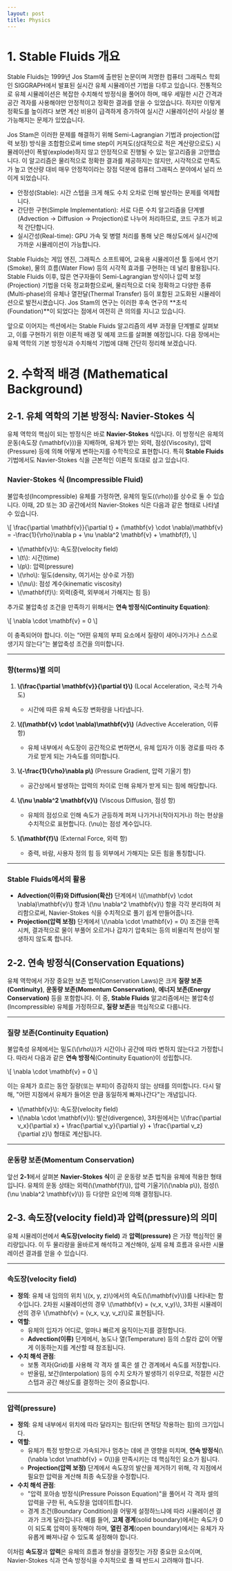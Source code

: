```yaml
---
layout: post
title: Physics
---
```


<head>
  <script src="https://cdn.jsdelivr.net/npm/mathjax@3/es5/tex-mml-chtml.js"></script>
</head>

# 1. Stable Fluids 개요

Stable Fluids는 1999년 Jos Stam에 출판된 논문이며 저명한 컴퓨터 그래픽스 학회인 SIGGRAPH에서 발표된 실시간 유체 시뮬레이션 기법을 다루고 있습니다. 전통적으로 유체 시뮬레이션은 복잡한 수치해석 방정식을 풀어야 하며, 매우 세밀한 시간 간격과 공간 격자를 사용해야만 안정적이고 정확한 결과를 얻을 수 있었습니다. 하지만 이렇게 정확도를 높이려다 보면 계산 비용이 급격하게 증가하여 실시간 시뮬레이션이 사실상 불가능해지는 문제가 있었습니다.

Jos Stam은 이러한 문제를 해결하기 위해 Semi-Lagrangian 기법과 projection(압력 보정) 방식을 조합함으로써 time step이 커져도(상대적으로 적은 계산량으로도) 시뮬레이션이 폭발(explode)하지 않고 안정적으로 진행될 수 있는 알고리즘을 고안했습니다. 이 알고리즘은 물리적으로 정확한 결과를 제공하지는 않지만, 시각적으로 만족도가 높고 연산량 대비 매우 안정적이라는 장점 덕분에 컴퓨터 그래픽스 분야에서 널리 쓰이게 되었습니다.

* 안정성(Stable): 시간 스텝을 크게 해도 수치 오차로 인해 발산하는 문제를 억제합니다.
* 간단한 구현(Simple Implementation): 서로 다른 수치 알고리즘을 단계별(Advection → Diffusion → Projection)로 나누어 처리하므로, 코드 구조가 비교적 간단합니다.
* 실시간성(Real-time): GPU 가속 및 병렬 처리를 통해 낮은 해상도에서 실시간에 가까운 시뮬레이션이 가능합니다.

Stable Fluids는 게임 엔진, 그래픽스 소프트웨어, 교육용 시뮬레이션 툴 등에서 연기(Smoke), 물의 흐름(Water Flow) 등의 시각적 효과를 구현하는 데 널리 활용됩니다. 
Stable Fluids 이후, 많은 연구자들이 Semi-Lagrangian 방식이나 압력 보정(Projection) 기법을 더욱 정교화함으로써, 물리적으로 더욱 정확하고 다양한 종류(Multi-phase)의 유체나 열전달(Thermal Transfer) 등이 포함된 고도화된 시뮬레이션으로 발전시켰습니다. Jos Stam의 연구는 이러한 후속 연구의 **초석(Foundation)**이 되었다는 점에서 여전히 큰 의의를 지니고 있습니다.

앞으로 이어지는 섹션에서는 Stable Fluids 알고리즘의 세부 과정을 단계별로 살펴보고, 이를 구현하기 위한 이론적 배경 및 예제 코드를 살펴볼 예정입니다. 다음 장에서는 유체 역학의 기본 방정식과 수치해석 기법에 대해 간단히 정리해 보겠습니다.


# 2. 수학적 배경 (Mathematical Background)

## 2-1. 유체 역학의 기본 방정식: Navier-Stokes 식

유체 역학의 핵심이 되는 방정식은 바로 **Navier-Stokes** 식입니다. 이 방정식은 유체의 운동(속도장 \(\mathbf{v}\))을 지배하며, 유체가 받는 외력, 점성(Viscosity), 압력(Pressure) 등에 의해 어떻게 변하는지를 수학적으로 표현합니다. 특히 **Stable Fluids** 기법에서도 Navier-Stokes 식을 근본적인 이론적 토대로 삼고 있습니다.

### Navier-Stokes 식 (Incompressible Fluid)

불압축성(Incompressible) 유체를 가정하면, 유체의 밀도(\(\rho\))를 상수로 둘 수 있습니다. 이때, 2D 또는 3D 공간에서의 Navier-Stokes 식은 다음과 같은 형태로 나타낼 수 있습니다.

\\[
\frac{\partial \mathbf{v}}{\partial t} + (\mathbf{v} \cdot \nabla)\mathbf{v} = -\frac{1}{\rho}\nabla p + \nu \nabla^2 \mathbf{v} + \mathbf{f},
\\]

- \\(\mathbf{v}\\): 속도장(velocity field)  
- \\(t\\): 시간(time)  
- \\(p\\): 압력(pressure)  
- \\(\rho\\): 밀도(density, 여기서는 상수로 가정)  
- \\(\nu\\): 점성 계수(kinematic viscosity)  
- \\(\mathbf{f}\\): 외력(중력, 외부에서 가해지는 힘 등)

추가로 불압축성 조건을 만족하기 위해서는 **연속 방정식(Continuity Equation)**:

\\[
\nabla \cdot \mathbf{v} = 0
\\]

이 충족되어야 합니다. 이는 “어떤 유체의 부피 요소에서 질량이 새어나가거나 스스로 생기지 않는다”는 불압축성 조건을 의미합니다.

---

### 항(terms)별 의미

1. **\\(\frac{\partial \mathbf{v}}{\partial t}\\)** (Local Acceleration, 국소적 가속도)  
   - 시간에 따른 유체 속도장 변화량을 나타냅니다.

2. **\\((\mathbf{v} \cdot \nabla)\mathbf{v}\\)** (Advective Acceleration, 이류 항)  
   - 유체 내부에서 속도장이 공간적으로 변하면서, 유체 입자가 이동 경로를 따라 추가로 받게 되는 가속도를 의미합니다.

3. **\\(-\frac{1}{\rho}\nabla p\\)** (Pressure Gradient, 압력 기울기 항)  
   - 공간상에서 발생하는 압력의 차이로 인해 유체가 받게 되는 힘에 해당합니다.

4. **\\(\nu \nabla^2 \mathbf{v}\\)** (Viscous Diffusion, 점성 항)  
   - 유체의 점성으로 인해 속도가 균등하게 퍼져 나가거나(작아지거나) 하는 현상을 수치적으로 표현합니다. \(\nu\)는 점성 계수입니다.

5. **\\(\mathbf{f}\\)** (External Force, 외력 항)  
   - 중력, 바람, 사용자 정의 힘 등 외부에서 가해지는 모든 힘을 통칭합니다.

---

### Stable Fluids에서의 활용

- **Advection(이류)와 Diffusion(확산)** 단계에서 \\((\mathbf{v} \cdot \nabla)\mathbf{v}\\) 항과 \\(\nu \nabla^2 \mathbf{v}\\) 항을 각각 분리하여 처리함으로써, Navier-Stokes 식을 수치적으로 풀기 쉽게 만들어줍니다.  
- **Projection(압력 보정)** 단계에서 \\(\nabla \cdot \mathbf{v} = 0\\) 조건을 만족시켜, 결과적으로 물이 부풀어 오르거나 갑자기 압축되는 등의 비물리적 현상이 발생하지 않도록 합니다.


## 2-2. 연속 방정식(Conservation Equations)

유체 역학에서 가장 중요한 보존 법칙(Conservation Laws)은 크게 **질량 보존(Continuity)**, **운동량 보존(Momentum Conservation)**, **에너지 보존(Energy Conservation)** 등을 포함합니다. 이 중, **Stable Fluids** 알고리즘에서는 불압축성(Incompressible) 유체를 가정하므로, **질량 보존**을 핵심적으로 다룹니다.

---

### 질량 보존(Continuity Equation)

불압축성 유체에서는 밀도(\\(\rho\\))가 시간이나 공간에 따라 변하지 않는다고 가정합니다. 따라서 다음과 같은 **연속 방정식**(Continuity Equation)이 성립합니다.

\\[
\nabla \cdot \mathbf{v} = 0
\\]

이는 유체가 흐르는 동안 질량(또는 부피)이 증감하지 않는 상태를 의미합니다. 다시 말해, "어떤 지점에서 유체가 들어온 만큼 동일하게 빠져나간다"는 개념입니다.

- \\(\mathbf{v}\\): 속도장(velocity field)  
- \\(\nabla \cdot \mathbf{v}\\): 발산(divergence), 3차원에서는 \\(\frac{\partial v_x}{\partial x} + \frac{\partial v_y}{\partial y} + \frac{\partial v_z}{\partial z}\\) 형태로 계산됩니다.

---

### 운동량 보존(Momentum Conservation)

앞선 **2-1**에서 살펴본 **Navier-Stokes 식**이 곧 운동량 보존 법칙을 유체에 적용한 형태입니다. 유체의 운동 상태는 외력(\\(\mathbf{f}\\)), 압력 기울기(\\(\nabla p\\)), 점성(\\(\nu \nabla^2 \mathbf{v}\\)) 등 다양한 요인에 의해 결정됩니다.




## 2-3. 속도장(velocity field)과 압력(pressure)의 의미

유체 시뮬레이션에서 **속도장(velocity field)** 과 **압력(pressure)** 은 가장 핵심적인 물리량입니다. 이 두 물리량을 올바르게 해석하고 계산해야, 실제 유체 흐름과 유사한 시뮬레이션 결과를 얻을 수 있습니다.

---

### 속도장(velocity field)

- **정의**: 유체 내 임의의 위치 \\((x, y, z)\\)에서의 속도(\\(\mathbf{v}\\))를 나타내는 함수입니다. 2차원 시뮬레이션의 경우 \\(\mathbf{v} = (v_x, v_y)\\), 3차원 시뮬레이션의 경우 \\(\mathbf{v} = (v_x, v_y, v_z)\\)로 표현됩니다.
- **역할**: 
  - 유체의 입자가 어디로, 얼마나 빠르게 움직이는지를 결정합니다.
  - **Advection(이류)** 단계에서, 농도나 열(Temperature) 등의 스칼라 값이 어떻게 이동하는지를 계산할 때 참조됩니다.
- **수치 해석 관점**: 
  - 보통 격자(Grid)를 사용해 각 격자 셀 혹은 셀 간 경계에서 속도를 저장합니다.
  - 반올림, 보간(Interpolation) 등의 수치 오차가 발생하기 쉬우므로, 적절한 시간 스텝과 공간 해상도를 결정하는 것이 중요합니다.

---

### 압력(pressure)

- **정의**: 유체 내부에서 위치에 따라 달라지는 힘(단위 면적당 작용하는 힘)의 크기입니다.  
- **역할**:
  - 유체가 특정 방향으로 가속되거나 멈추는 데에 큰 영향을 미치며, **연속 방정식**(\\(\nabla \cdot \mathbf{v} = 0\\))을 만족시키는 데 핵심적인 요소가 됩니다.
  - **Projection(압력 보정)** 단계에서 속도장의 발산을 제거하기 위해, 각 지점에서 필요한 압력을 계산해 최종 속도장을 수정합니다.
- **수치 해석 관점**:
  - "압력 포아송 방정식(Pressure Poisson Equation)"을 풀어서 각 격자 셀의 압력을 구한 뒤, 속도장을 업데이트합니다.
  - 경계 조건(Boundary Condition)을 어떻게 설정하느냐에 따라 시뮬레이션 결과가 크게 달라집니다. 예를 들어, **고체 경계**(solid boundary)에서는 속도가 0이 되도록 압력이 동작해야 하며, **열린 경계**(open boundary)에서는 유체가 자유롭게 빠져나갈 수 있도록 설정해야 합니다.

이처럼 **속도장**과 **압력**은 유체의 흐름과 형상을 결정짓는 가장 중요한 요소이며, Navier-Stokes 식과 연속 방정식을 수치적으로 풀 때 반드시 고려해야 합니다.



